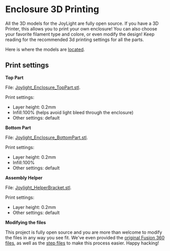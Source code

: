 # Enclosure 3D Printing
All the 3D models for the JoyLight are fully open source. If you have a 3D Printer, this allows you to print your own enclosure! You can also choose your favorite filament type and colore, or even modify the design!
Keep reading for the recommended 3d printing settings for all the parts.

Here is where the models are [located](/3d_models/).

## Print settings

**Top Part**

File: [Joylight_Enclosure_TopPart.stl](/3d_models/Joylight_Enclosure_TopPart.stl).

Print settings:
* Layer height: 0.2mm
* Infill:100% (helps avoid light bleed through the enclosure)
* Other settings: default

**Bottom Part**

File: [Joylight_Enclosure_BottomPart.stl](/3d_models/Joylight_Enclosure_BottomPart.stl).

Print settings:
* Layer height: 0.2mm
* Infill:100%
* Other settings: default

**Assembly Helper**

File: [Joylight_HelperBracket.stl](/3d_models/Joylight_HelperBracket.stl).

Print settings:
* Layer height: 0.2mm
* Other settings: default

**Modifying the files**

This project is fully open source and you are more than welcome to modify the files in any way you see fit. We've even provided the [original Fusion 360 files](/3d_models/f360), as well as the [step files](/3d_models/step) to make this process easier. Happy hacking!